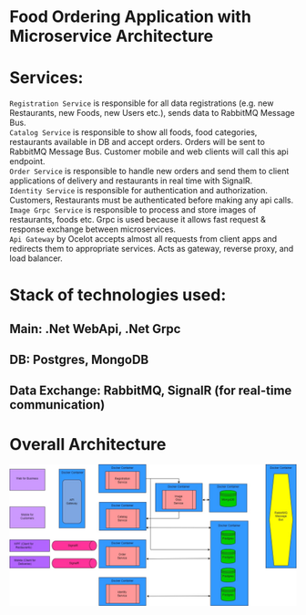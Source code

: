 # Food Ordering Application with Microservice Architecture

# Services:
`Registration Service` is responsible for all data registrations (e.g. new Restaurants, new Foods, new Users etc.), sends data to RabbitMQ Message Bus. <br/>
`Catalog Service` is responsible to show all foods, food categories, restaurants available in DB and accept orders. Orders will be sent to RabbitMQ Message Bus. Customer mobile and web clients will call this api endpoint. <br/>
`Order Service` is responsible to handle new orders and send them to client applications of delivery and restaurants in real time with SignalR. <br/>
`Identity Service` is responsible for authentication and authorization. Customers, Restaurants must be authenticated before making any api calls. <br/>
`Image Grpc Service` is responsible to process and store images of restaurants, foods etc. Grpc is used because it allows fast request & response exchange between microservices. <br/>
`Api Gateway` by Ocelot accepts almost all requests from client apps and redirects them to appropriate services. Acts as gateway, reverse proxy, and load balancer. <br/>

# Stack of technologies used:
## Main: .Net WebApi, .Net Grpc
## DB: Postgres, MongoDB
## Data Exchange: RabbitMQ, SignalR (for real-time communication)

# Overall Architecture
![alt text](https://github.com/Nursatdeveloper/food-ordering-microservice/blob/master/architecture-Page-4.jpg?raw=true)

